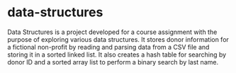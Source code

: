 # data-structures
Data Structures is a project developed for a course assignment with the purpose of exploring various data structures. It stores donor information for a fictional non-profit by reading and parsing data from a CSV file and storing it in a sorted linked list. It also creates a hash table for searching by donor ID and a sorted array list to perform a binary search by last name. 
